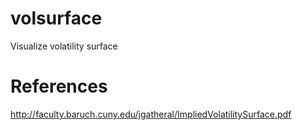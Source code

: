 volsurface
==========

Visualize volatility surface

# References

http://faculty.baruch.cuny.edu/jgatheral/ImpliedVolatilitySurface.pdf

